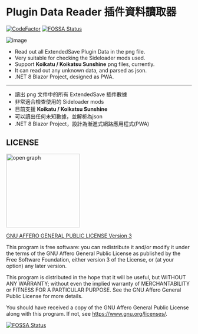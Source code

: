 # Plugin Data Reader 插件資料讀取器

[![CodeFactor](https://www.codefactor.io/repository/github/jim60105/plugindatareader/badge/master)](https://www.codefactor.io/repository/github/jim60105/plugindatareader/overview/master)
[![FOSSA Status](https://app.fossa.com/api/projects/git%2Bgithub.com%2Fjim60105%2FPluginDataReader.svg?type=shield)](https://app.fossa.com/projects/git%2Bgithub.com%2Fjim60105%2FPluginDataReader?ref=badge_shield)

![image](PluginDataReader/wwwroot/preview.png)

- Read out all ExtendedSave Plugin Data in the png file.
- Very suitable for checking the Sideloader mods used.
- Support **Koikatu / Koikatsu Sunshine** png files, currently.
- It can read out any unknown data, and parsed as json.
- .NET 8 Blazor Project, designed as PWA.

---

- 讀出 png 文件中的所有 ExtendedSave 插件數據
- 非常適合檢查使用的 Sideloader mods
- 目前支援 **Koikatu / Koikatsu Sunshine**
- 可以讀出任何未知數據，並解析為json
- .NET 8 Blazor Project，設計為漸進式網路應用程式(PWA)

## LICENSE

<img src="https://github.com/jim60105/PluginDataReader/assets/16995691/6776d14e-0155-4153-93ba-3aff34ab496d" alt="open graph" width="200" />

[GNU AFFERO GENERAL PUBLIC LICENSE Version 3](./LICENSE)

This program is free software: you can redistribute it and/or modify it under the terms of the GNU Affero General Public License as published by the Free Software Foundation, either version 3 of the License, or (at your option) any later version.

This program is distributed in the hope that it will be useful, but WITHOUT ANY WARRANTY; without even the implied warranty of MERCHANTABILITY or FITNESS FOR A PARTICULAR PURPOSE. See the GNU Affero General Public License for more details.

You should have received a copy of the GNU Affero General Public License along with this program. If not, see <https://www.gnu.org/licenses/>.


[![FOSSA Status](https://app.fossa.com/api/projects/git%2Bgithub.com%2Fjim60105%2FPluginDataReader.svg?type=large)](https://app.fossa.com/projects/git%2Bgithub.com%2Fjim60105%2FPluginDataReader?ref=badge_large)